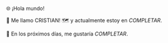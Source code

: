 🌐 ¡Hola mundo!

👋 Me llamo CRISTIAN!
🗺️ y actualmente estoy en _COMPLETAR_.

📆 En los próximos días, me gustaría _COMPLETAR_.

